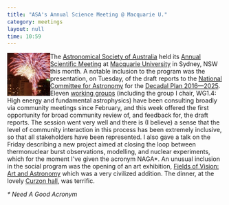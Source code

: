 ```yaml
---
title: "ASA's Annual Science Meeting @ Macquarie U."
category: meetings
layout: null
time: 10:59
---
```

<!-- converted from blosxom format post using convert.pl dkg 22.1.2022 -->
<img src="images/asa2014mq.jpg" width="100" align="left">The
<a href="http://asa.astronomy.org.au/asa.html">Astronomical Society of
Australia</a> held its
<a href="http://www.asa2014.mq.edu.au">Annual Scientific Meeting</a> at 
<a href="http://mq.edu.au">Macquarie University</a> in Sydney, NSW this month.
A notable inclusion to the program was the presentation, on Tuesday,
of the draft reports to the 
<a href="">National Committee for Astronomy</a> for the
<a href="/~dgallow/cgi-bin/blosxom.cgi/meetings/decadalplan.html">Decadal
Plan 2016&mdash;2025</a>. Eleven
<a href="http://australianastronomydecadalplan.org/home/working-groups-2">working groups</a>
(including the group I chair, WG1.4: High energy and fundamental
astrophysics)
have been consulting broadly via community meetings since February, and
this week offered the first opportunity for broad community review of, and
feedback for, the draft reports.
The session went very well and there is (I believe) a sense that the level of
community interaction in this process has been extremely inclusive, so
that all stakeholders have been represented.
I also gave a talk on the Friday describing a new project aimed at closing
the loop between thermonuclear burst observations, modelling, and nuclear
experiments, which for the moment I've given the acronym NAGA*.
An unusual inclusion in the social program was the opening of an art
exhibition,
<a href="http://mq.edu.au/newsroom/2014/07/18/new-exhibition-captures-astronomy-as-art-fields-of-vision-art-and-astronomy/">Fields
of Vision: Art and Astronomy</a> which was a very civilized addition.
The dinner, at the lovely 
<a href="http://www.curzonhall.com.au">Curzon hall</a>, was terrific.
</p>
<p><em>* Need A Good Acronym</em></p>
